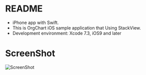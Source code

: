 # README #

- iPhone app with Swift.
- This is OrgChart iOS sample application that Using StackView.
- Development environment: Xcode 7.3, iOS9 and later

# ScreenShot

![ScreenShot](https://raw.github.com/4dot/OrgChart/master/docs/screenshot.jpg)
